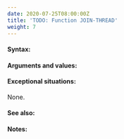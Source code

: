 ```yaml
---
date: 2020-07-25T08:00:00Z
title: 'TODO: Function JOIN-THREAD'
weight: 7
---
```


#### Syntax:

#### Arguments and values:

#### Exceptional situations:

None.

#### See also:

#### Notes:
